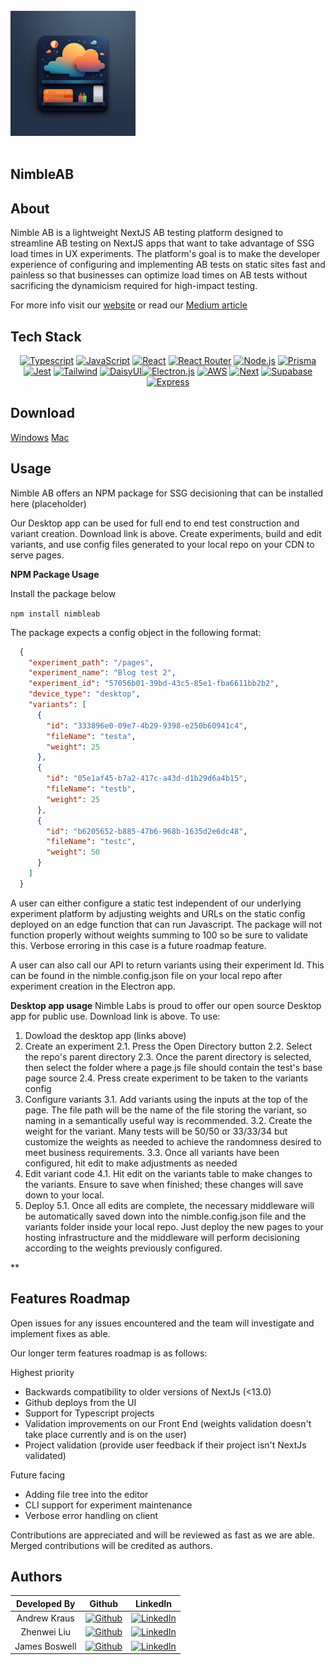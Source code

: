 

<br />
  <div align="left">
    <img src="./images/icon.png" alt="Logo" width="200" height="auto">
  </div>
<br />

## NimbleAB
## About
Nimble AB is a lightweight NextJS AB testing platform designed to streamline AB testing on NextJS apps that want to take advantage of SSG load times in UX experiments. The platform's goal is to make the developer experience of configuring and implementing AB tests on static sites fast and painless so that businesses can optimize load times on AB tests without sacrificing the dynamicism required for high-impact testing.

For more info visit our [website](https://nimbleab.io/) or read our [Medium article](https://nimblelabs.medium.com/6b54e84e473) 

## Tech Stack
<div align="center" width="100%">
            
[![Typescript][TS.js]][TS-url] [![JavaScript][JavaScript]][JavaScript-url] [![React][React.js]][React-url] [![React Router][React Router]][React-Router-url] [![Node.js][Node.js]][Node-url] 
[![Prisma][Prisma.js]][Prisma-url] [![Jest][Jest]][Jest-url] [![Tailwind][Tailwind]][Tailwind-url] [![DaisyUI][DaisyUI]][DaisyUI-url][![Electron.js][Electron.js]][Electron-url] [![AWS][AWS]][AWS-url] [![Next][Next.js]][Next-url] [![Supabase][Supabase]][Supabase-url] [![Express][Express.js]][Express-url]
</div>

## Download
[Windows](https://nimbleab-production-build.s3.us-east-2.amazonaws.com/NimbleAB+Setup.exe)
[Mac]()

## Usage
Nimble AB offers an NPM package for SSG decisioning that can be installed here (placeholder)

Our Desktop app can be used for full end to end test construction and variant creation. Download link is above. Create experiments, build and edit variants, and use config files generated to your local repo on your CDN to serve pages. 

**NPM Package Usage**  

Install the package below

`npm install nimbleab`

The package expects a config object in the following format: 

```json
  {
    "experiment_path": "/pages",
    "experiment_name": "Blog test 2",
    "experiment_id": "57056b01-39bd-43c5-85e1-fba6611bb2b2",
    "device_type": "desktop",
    "variants": [
      {
        "id": "333896e0-09e7-4b29-9398-e250b60941c4",
        "fileName": "testa",
        "weight": 25
      },
      {
        "id": "05e1af45-b7a2-417c-a43d-d1b29d6a4b15",
        "fileName": "testb",
        "weight": 25
      },
      {
        "id": "b6205652-b885-47b6-968b-1635d2e6dc48",
        "fileName": "testc",
        "weight": 50
      }
    ]
  }
```

A user can either configure a static test independent of our underlying experiment platform by adjusting weights and URLs on the static config deployed on an edge function that can run Javascript. The package will not function properly without weights summing to 100 so be sure to validate this. Verbose erroring in this case is a future roadmap feature.

A user can also call our API to return variants using their experiment Id. This can be found in the nimble.config.json file on your local repo after experiment creation in the Electron app. 

**Desktop app usage**
Nimble Labs is proud to offer our open source Desktop app for public use. Download link is above. To use:

1. Dowload the desktop app (links above)
2. Create an experiment 
   2.1. Press the Open Directory button
   2.2. Select the repo's parent directory
   2.3. Once the parent directory is selected, then select the folder where a page.js file should contain the test's base page source
   2.4. Press create experiment to be taken to the variants config
3. Configure variants
   3.1. Add variants using the inputs at the top of the page. The file path will be the name of the file storing the variant, so naming in a semantically useful way is recommended. 
   3.2. Create the weight for the variant. Many tests will be 50/50 or 33/33/34 but customize the weights as needed to achieve the randomness desired to meet business requirements. 
   3.3. Once all variants have been configured, hit edit to make adjustments as needed
4. Edit variant code
   4.1. Hit edit on the variants table to make changes to the variants. Ensure to save when finished; these changes will save down to your local.
5. Deploy
   5.1. Once all edits are complete, the necessary middleware will be automatically saved down into the nimble.config.json file and the variants folder inside your local repo. Just deploy the new pages to your hosting infrastructure and the middleware will perform decisioning according to the weights previously configured.

**
## Features Roadmap
Open issues for any issues encountered and the team will investigate and implement fixes as able. 

Our longer term features roadmap is as follows:

Highest priority
* Backwards compatibility to older versions of NextJs (<13.0)
* Github deploys from the UI
* Support for Typescript projects
* Validation improvements on our Front End (weights validation doesn't take place currently and is on the user)
* Project validation (provide user feedback if their project isn't NextJs validated)

Future facing
* Adding file tree into the editor 
* CLI support for experiment maintenance
* Verbose error handling on client

Contributions are appreciated and will be reviewed as fast as we are able. Merged contributions will be credited as authors.

## Authors
| Developed By |                                                                     Github                                                                      |                                                                   LinkedIn                                                                    |
| :----------: | :---------------------------------------------------------------------------------------------------------------------------------------------: | :-------------------------------------------------------------------------------------------------------------------------------------------: |
|  Andrew Kraus  |    [![Github](https://img.shields.io/badge/github-%23121011.svg?style=for-the-badge&logo=github&logoColor=white)](https://github.com/ajkraus04)    | [![LinkedIn](https://img.shields.io/badge/LinkedIn-%230077B5.svg?logo=linkedin&logoColor=white)](https://www.linkedin.com/in/andrewjkraus/) |
| Zhenwei Liu | [![Github](https://img.shields.io/badge/github-%23121011.svg?style=for-the-badge&logo=github&logoColor=white)](https://github.com/lzwaaron) |  [![LinkedIn](https://img.shields.io/badge/LinkedIn-%230077B5.svg?logo=linkedin&logoColor=white)](https://www.linkedin.com/in/zhenwei--liu/)  |
|  James Boswell  |  [![Github](https://img.shields.io/badge/github-%23121011.svg?style=for-the-badge&logo=github&logoColor=white)](https://github.com/jamesboswell1994)   |   [![LinkedIn](https://img.shields.io/badge/LinkedIn-%230077B5.svg?logo=linkedin&logoColor=white)](https://www.linkedin.com/in/james-boswell/)    |



[React.js]: https://img.shields.io/badge/react-%2320232a.svg?style=for-the-badge&logo=react&logoColor=%2361DAFB
[React-url]: https://reactjs.org/
[TS.js]: https://img.shields.io/badge/typescript-%23007ACC.svg?style=for-the-badge&logo=typescript&logoColor=white
[TS-url]: https://www.typescriptlang.org/
[D3.js]: https://img.shields.io/badge/d3.js-F9A03C?style=for-the-badge&logo=d3.js&logoColor=white
[D3-url]: https://d3js.org/
[React Router]: https://img.shields.io/badge/React_Router-CA4245?style=for-the-badge&logo=react-router&logoColor=white
[React-Router-url]: https://reactrouter.com/en/main
[JavaScript]: https://img.shields.io/badge/javascript-%23323330.svg?style=for-the-badge&logo=javascript&logoColor=%23F7DF1E
[JavaScript-url]: https://www.javascript.com/
[Node.js]: https://img.shields.io/badge/node.js-6DA55F?style=for-the-badge&logo=node.js&logoColor=white
[Node-url]: https://nodejs.org/
[Kubernetes]: https://img.shields.io/badge/kubernetes-%23326ce5.svg?style=for-the-badge&logo=kubernetes&logoColor=white
[Kubernetes-url]: https://kubernetes.io/
[Jest]: https://img.shields.io/badge/-jest-%23C21325?style=for-the-badge&logo=jest&logoColor=white
[Jest-url]: https://jestjs.io/
[AWS]: https://img.shields.io/badge/AWS-%23FF9900.svg?style=for-the-badge&logo=amazon-aws&logoColor=white
[AWS-url]: https://aws.amazon.com/
[DaisyUI]: https://img.shields.io/badge/daisyui-5A0EF8?style=for-the-badge&logo=daisyui&logoColor=white
[DaisyUI-url]: https://daisyui.com/
[Tailwind]: https://img.shields.io/badge/Tailwind-%231DA1F2.svg?style=for-the-badge&logo=tailwind-css&logoColor=white
[Tailwind-url]: https://tailwindcss.com/
[MUI]: https://img.shields.io/badge/MUI-%230081CB.svg?style=for-the-badge&logo=mui&logoColor=white
[MUI-url]: https://mui.com/
[SocketIO]: https://img.shields.io/badge/Socket.io-black?style=for-the-badge&logo=socket.io&badgeColor=010101
[SocketIO-url]: https://socket.io/
[Electron.js]: https://img.shields.io/badge/Electron-191970?style=for-the-badge&logo=Electron&logoColor=white
[Electron-url]: https://www.electronjs.org/
[Prisma.js]: https://img.shields.io/badge/Prisma-3982CE?style=for-the-badge&logo=Prisma&logoColor=white
[Prisma-url]: https://www.prisma.io/
[Next.js]: https://img.shields.io/badge/Next-black?style=for-the-badge&logo=next.js&logoColor=white
[Next-url]: https://nextjs.org/
[Supabase]: https://img.shields.io/badge/Supabase-3ECF8E?style=for-the-badge&logo=supabase&logoColor=white
[Supabase-url]: https://supabase.com/
[Express.js]: https://img.shields.io/badge/express.js-%23404d59.svg?style=for-the-badge&logo=express&logoColor=%2361DAFB
[Express-url]: https://expressjs.com/
